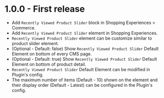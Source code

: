 # 1.0.0 - First release
- Add `Recently Viewed Product Slider` block in Shopping Experiences > Commerce.
- Add `Recently Viewed Product Slider` element in Shopping Experiences.
- `Recently Viewed Product Slider` element can be customize similar to product slider element.
- (Optional - Default: false) Show `Recently Viewed Product Slider` Default Element on bottom of every CMS page.
- (Optional - Default: true) Show `Recently Viewed Product Slider` Default Element on bottom of product detail.
- `Recently Viewed Product Slider` Default Element can be modified in Plugin's config.
- The maximum number of items (Default - 10) shown on the element and their display order (Default - Latest) can be configured in the Plugin's config.
